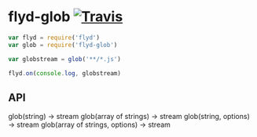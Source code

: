 # flyd-glob [![Travis](https://img.shields.io/travis/StreetStrider/flyd-glob.svg?style=flat-square)](https://travis-ci.org/StreetStrider/flyd-glob)

```js
var flyd = require('flyd')
var glob = require('flyd-glob')

var globstream = glob('**/*.js')

flyd.on(console.log, globstream)
```

## API
glob(string) → stream
glob(array of strings) → stream
glob(string, options) → stream
glob(array of strings, options) → stream
